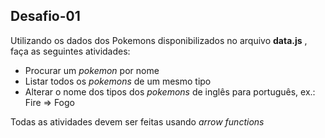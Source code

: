 ## Desafio-01

Utilizando os dados dos Pokemons disponibilizados no arquivo **data.js** , faça as seguintes atividades:

- Procurar um _pokemon_ por nome
- Listar todos os _pokemons_ de um mesmo tipo
- Alterar o nome dos tipos dos _pokemons_ de inglês para português, ex.: Fire => Fogo

Todas as atividades devem ser feitas usando _arrow functions_
